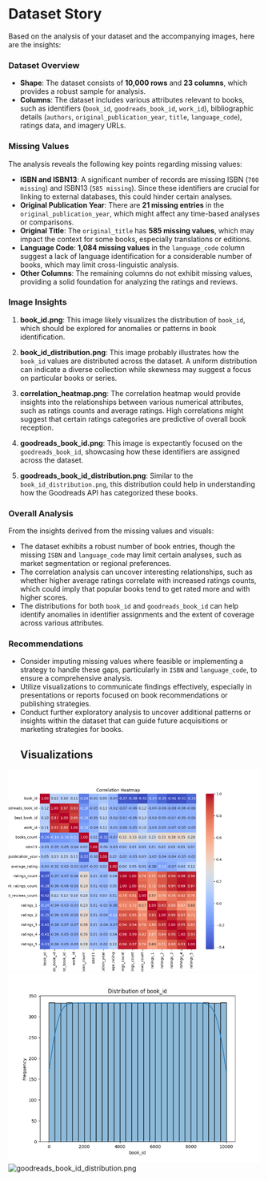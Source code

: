 # Dataset Story

Based on the analysis of your dataset and the accompanying images, here are the insights:

### Dataset Overview
- **Shape**: The dataset consists of **10,000 rows** and **23 columns**, which provides a robust sample for analysis.
- **Columns**: The dataset includes various attributes relevant to books, such as identifiers (`book_id`, `goodreads_book_id`, `work_id`), bibliographic details (`authors`, `original_publication_year`, `title`, `language_code`), ratings data, and imagery URLs.

### Missing Values
The analysis reveals the following key points regarding missing values:
- **ISBN and ISBN13**: A significant number of records are missing ISBN (`700 missing`) and ISBN13 (`585 missing`). Since these identifiers are crucial for linking to external databases, this could hinder certain analyses.
- **Original Publication Year**: There are **21 missing entries** in the `original_publication_year`, which might affect any time-based analyses or comparisons.
- **Original Title**: The `original_title` has **585 missing values**, which may impact the context for some books, especially translations or editions.
- **Language Code**: **1,084 missing values** in the `language_code` column suggest a lack of language identification for a considerable number of books, which may limit cross-linguistic analysis.
- **Other Columns**: The remaining columns do not exhibit missing values, providing a solid foundation for analyzing the ratings and reviews.

### Image Insights
1. **book_id.png**: This image likely visualizes the distribution of `book_id`, which should be explored for anomalies or patterns in book identification.

2. **book_id_distribution.png**: This image probably illustrates how the `book_id` values are distributed across the dataset. A uniform distribution can indicate a diverse collection while skewness may suggest a focus on particular books or series.

3. **correlation_heatmap.png**: The correlation heatmap would provide insights into the relationships between various numerical attributes, such as ratings counts and average ratings. High correlations might suggest that certain ratings categories are predictive of overall book reception.

4. **goodreads_book_id.png**: This image is expectantly focused on the `goodreads_book_id`, showcasing how these identifiers are assigned across the dataset.

5. **goodreads_book_id_distribution.png**: Similar to the `book_id_distribution.png`, this distribution could help in understanding how the Goodreads API has categorized these books.

### Overall Analysis
From the insights derived from the missing values and visuals:

- The dataset exhibits a robust number of book entries, though the missing `ISBN` and `language_code` may limit certain analyses, such as market segmentation or regional preferences.
- The correlation analysis can uncover interesting relationships, such as whether higher average ratings correlate with increased ratings counts, which could imply that popular books tend to get rated more and with higher scores.
- The distributions for both `book_id` and `goodreads_book_id` can help identify anomalies in identifier assignments and the extent of coverage across various attributes.

### Recommendations
- Consider imputing missing values where feasible or implementing a strategy to handle these gaps, particularly in `ISBN` and `language_code`, to ensure a comprehensive analysis.
- Utilize visualizations to communicate findings effectively, especially in presentations or reports focused on book recommendations or publishing strategies.
- Conduct further exploratory analysis to uncover additional patterns or insights within the dataset that can guide future acquisitions or marketing strategies for books.
  ## Visualizations
![correlation_heatmap.png](correlation_heatmap.png)
![book_id.png](book_id.png)
![goodreads_book_id_distribution.png](distribution.png)
